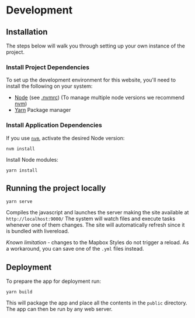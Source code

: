 # Development

## Installation
The steps below will walk you through setting up your own instance of the project.

### Install Project Dependencies
To set up the development environment for this website, you'll need to install the following on your system:

- [Node](http://nodejs.org/) (see [.nvmrc](./.nvmrc)) (To manage multiple node versions we recommend [nvm](https://github.com/creationix/nvm))
- [Yarn](https://yarnpkg.com/) Package manager

### Install Application Dependencies

If you use [`nvm`](https://github.com/creationix/nvm), activate the desired Node version:

```
nvm install
```

Install Node modules:

```
yarn install
```

## Running the project locally

```
yarn serve
```

Compiles the javascript and launches the server making the site available at `http://localhost:9000/`
The system will watch files and execute tasks whenever one of them changes.
The site will automatically refresh since it is bundled with livereload.

*Known limitation* - changes to the Mapbox Styles do not trigger a reload. As a workaround, you can save one of the `.yml` files instead.

## Deployment
To prepare the app for deployment run:

```
yarn build
```
This will package the app and place all the contents in the `public` directory.
The app can then be run by any web server.